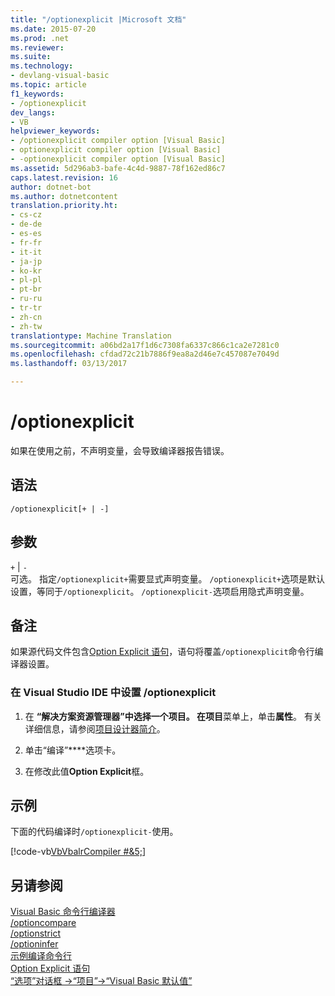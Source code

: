 ```yaml
---
title: "/optionexplicit |Microsoft 文档"
ms.date: 2015-07-20
ms.prod: .net
ms.reviewer: 
ms.suite: 
ms.technology:
- devlang-visual-basic
ms.topic: article
f1_keywords:
- /optionexplicit
dev_langs:
- VB
helpviewer_keywords:
- /optionexplicit compiler option [Visual Basic]
- optionexplicit compiler option [Visual Basic]
- -optionexplicit compiler option [Visual Basic]
ms.assetid: 5d296ab3-bafe-4c4d-9887-78f162ed86c7
caps.latest.revision: 16
author: dotnet-bot
ms.author: dotnetcontent
translation.priority.ht:
- cs-cz
- de-de
- es-es
- fr-fr
- it-it
- ja-jp
- ko-kr
- pl-pl
- pt-br
- ru-ru
- tr-tr
- zh-cn
- zh-tw
translationtype: Machine Translation
ms.sourcegitcommit: a06bd2a17f1d6c7308fa6337c866c1ca2e7281c0
ms.openlocfilehash: cfdad72c21b7886f9ea8a2d46e7c457087e7049d
ms.lasthandoff: 03/13/2017

---
```

# <a name="optionexplicit"></a>/optionexplicit
如果在使用之前，不声明变量，会导致编译器报告错误。  
  
## <a name="syntax"></a>语法  
  
```  
/optionexplicit[+ | -]  
```  
  
## <a name="arguments"></a>参数  
 `+` &#124; `-`  
 可选。 指定`/optionexplicit+`需要显式声明变量。 `/optionexplicit+`选项是默认设置，等同于`/optionexplicit`。 `/optionexplicit-`选项启用隐式声明变量。  
  
## <a name="remarks"></a>备注  
 如果源代码文件包含[Option Explicit 语句](../../../visual-basic/language-reference/statements/option-explicit-statement.md)，语句将覆盖`/optionexplicit`命令行编译器设置。  
  
### <a name="to-set-optionexplicit-in-the-visual-studio-ide"></a>在 Visual Studio IDE 中设置 /optionexplicit  
  
1.  在 **“解决方案资源管理器”**中选择一个项目。 在**项目**菜单上，单击**属性**。 有关详细信息，请参阅[项目设计器简介](http://msdn.microsoft.com/en-us/898dd854-c98d-430c-ba1b-a913ce3c73d7)。  
  
2.  单击“编译”****选项卡。  
  
3.  在修改此值**Option Explicit**框。  
  
## <a name="example"></a>示例  
 下面的代码编译时`/optionexplicit-`使用。  
  
 [!code-vb[VbVbalrCompiler #&5;](../../../visual-basic/reference/command-line-compiler/codesnippet/VisualBasic/optionexplicit_1.vb)]  
  
## <a name="see-also"></a>另请参阅  
 [Visual Basic 命令行编译器](../../../visual-basic/reference/command-line-compiler/index.md)   
 [/optioncompare](../../../visual-basic/reference/command-line-compiler/optioncompare.md)   
 [/optionstrict](../../../visual-basic/reference/command-line-compiler/optionstrict.md)   
 [/optioninfer](../../../visual-basic/reference/command-line-compiler/optioninfer.md)   
 [示例编译命令行](../../../visual-basic/reference/command-line-compiler/sample-compilation-command-lines.md)   
 [Option Explicit 语句](../../../visual-basic/language-reference/statements/option-explicit-statement.md)   
 [“选项”对话框 ->“项目”->“Visual Basic 默认值”](https://docs.microsoft.com/visualstudio/ide/reference/visual-basic-defaults-projects-options-dialog-box)
